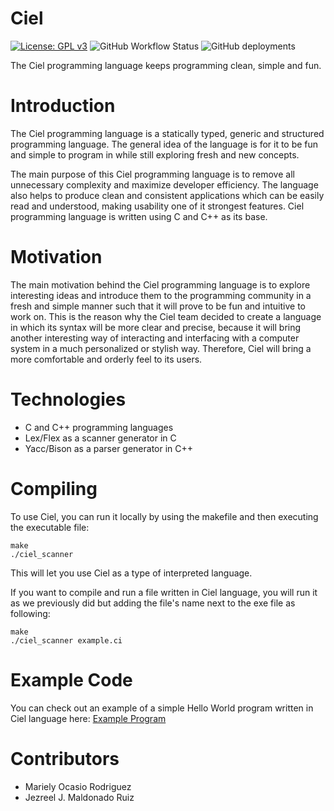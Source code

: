 # Ciel
[![License: GPL v3](https://img.shields.io/badge/License-GPLv3-blue.svg)](https://www.gnu.org/licenses/gpl-3.0)
![GitHub Workflow Status](https://img.shields.io/github/workflow/status/Denovocto/ciel/CI)
![GitHub deployments](https://img.shields.io/github/deployments/Denovocto/ciel/github-pages)


The Ciel programming language keeps programming clean, simple and fun.

# Introduction
The Ciel programming language is a statically typed, generic and structured programming language. The general idea of the language is for it to be fun and simple to program in while still exploring fresh and new concepts. 

The main purpose of this Ciel programming language is to remove all unnecessary complexity and maximize developer efficiency. The language also helps to produce clean and consistent applications which can be easily read and understood, making usability one of it strongest features. Ciel programming language is written using C and C++ as its base.

# Motivation
The main motivation behind the Ciel programming language is to explore interesting ideas and introduce them to the programming community in a fresh and simple manner such that it will prove to be fun and intuitive to work on. This is the reason why the Ciel team decided to create a language in which its syntax will be more clear and precise, because it will bring another interesting way of interacting and interfacing with a computer system in a much personalized or stylish way. Therefore, Ciel will bring a more comfortable and orderly feel to its users.

# Technologies 
* C and C++ programming languages
* Lex/Flex as a scanner generator in C
* Yacc/Bison as a parser generator in C++

# Compiling
To use Ciel, you can run it locally by using the makefile and then executing the executable file:
```
make
./ciel_scanner
```
This will let you use Ciel as a type of interpreted language.

If you want to compile and run a file written in Ciel language, you will run it as we previously did but adding the file's name next to the exe file as following:
```
make
./ciel_scanner example.ci
```

# Example Code
You can check out an example of a simple Hello World program written in Ciel language here: 
[Example Program](https://github.com/Denovocto/ciel/blob/master/example.cl)

# Contributors
* Mariely Ocasio Rodriguez
* Jezreel J. Maldonado Ruiz

